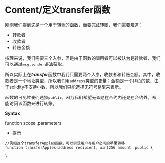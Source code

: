 # Content/定义transfer函数

刚刚我们提到这是一个用于转账的函数，而要完成转账，我们需要知道：

- 转款者
- 收款者
- 转账金额

按理来说，我们需要三个入参，但是由于函数的调用者可以被认为是转款者，我们可以通过`msg.sender`语法获取。

所以实际上在***transfer***函数中我们只需要两个入参，收款者和转账金额。其中，收款者是一个地址类型，所以我们用`address`类型的变量；金额是一个非负的数，由于solidity不支持小数，所以我们只能选择无符号整型来表示。

函数的可见性我们选择`public`，因为我们希望无论是在合约内还是在合约外，都能访问该函数来进行转账。

**Syntax**

function scope ,parameters

- 提示
```solidity
//例如这个transferApples函数，可以实现用户与用户之间的苹果转移
function transferApples(address recipient, uint256 amount) public {

}
```